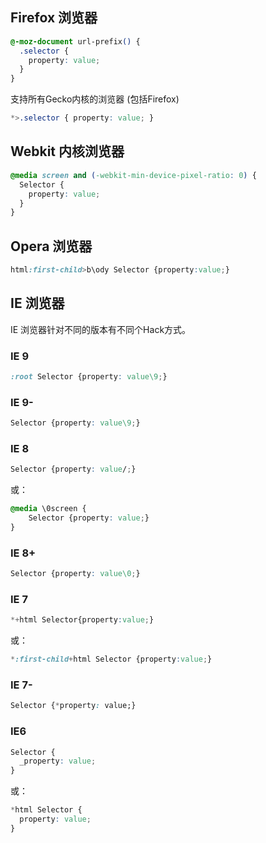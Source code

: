 ## Firefox 浏览器

```css
@-moz-document url-prefix() {
  .selector {
    property: value;
  }
}
```

支持所有Gecko内核的浏览器 (包括Firefox)

```css
*>.selector { property: value; }
```

## Webkit 内核浏览器

```css
@media screen and (-webkit-min-device-pixel-ratio: 0) {
  Selector {
    property: value;
  }
}
```

## Opera 浏览器

```css
html:first-child>b\ody Selector {property:value;}
```

## IE 浏览器

IE 浏览器针对不同的版本有不同个Hack方式。

### IE 9

```css
:root Selector {property: value\9;}
```

### IE 9-

```css
Selector {property: value\9;}
```

### IE 8

```css
Selector {property: value/;}
```

或：

```css
@media \0screen {
    Selector {property: value;}
}
```

### IE 8+

```css
Selector {property: value\0;}
```

### IE 7

```css
*+html Selector{property:value;}
```

或：

```css
*:first-child+html Selector {property:value;}
```

### IE 7-

```css
Selector {*property: value;}
```

### IE6

```css
Selector {
  _property: value;
}
```

或：

```css
*html Selector {
  property: value;
}
```
